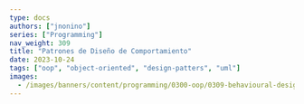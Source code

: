 ```yaml
---
type: docs
authors: ["jnonino"]
series: ["Programming"]
nav_weight: 309
title: "Patrones de Diseño de Comportamiento"
date: 2023-10-24
tags: ["oop", "object-oriented", "design-patters", "uml"]
images:
  - /images/banners/content/programming/0300-oop/0309-behavioural-design-patterns.es.png
---
```

